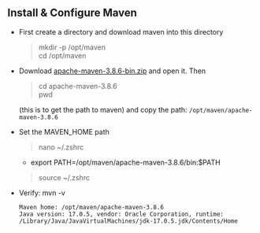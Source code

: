 ## **Install & Configure Maven**

- First create a directory and download maven into this directory

    > mkdir -p /opt/maven<br>
    > cd /opt/maven

- Download [apache-maven-3.8.6-bin.zip](https://maven.apache.org/download.cgi) and open it. Then

    > cd apache-maven-3.8.6 <br>
    > pwd

    (this is to get the path to maven) and copy the path: `/opt/maven/apache-maven-3.8.6`

- Set the MAVEN_HOME path

    > nano ~/.zshrc

    -  export PATH=/opt/maven/apache-maven-3.8.6/bin:$PATH

    > source ~/.zshrc

- Verify: mvn -v

    ```
    Maven home: /opt/maven/apache-maven-3.8.6
    Java version: 17.0.5, vendor: Oracle Corporation, runtime: /Library/Java/JavaVirtualMachines/jdk-17.0.5.jdk/Contents/Home
    ```
<br><br>
